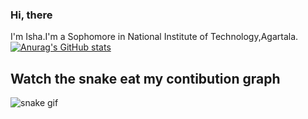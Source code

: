 ### Hi, there 

I'm Isha.I'm a Sophomore in National Institute of Technology,Agartala.
[![Anurag's GitHub stats](https://github-readme-stats.vercel.app/api?username=ishatri)](https://github.com/anuraghazra/github-readme-stats)

 ## Watch the snake eat my contibution graph
 ![snake gif](https://github.com/ishatri/ishatri/blob/output/github-contribution-grid-snake.gif)
 

